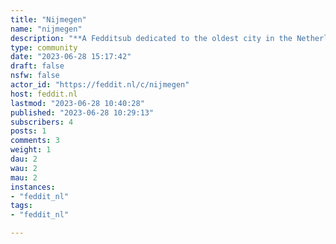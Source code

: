 ```yaml
---
title: "Nijmegen" 
name: "nijmegen"
description: "**A Fedditsub dedicated to the oldest city in the Netherlands.**"
type: community
date: "2023-06-28 15:17:42"
draft: false
nsfw: false
actor_id: "https://feddit.nl/c/nijmegen"
host: feddit.nl
lastmod: "2023-06-28 10:40:28"
published: "2023-06-28 10:29:13"
subscribers: 4
posts: 1
comments: 3
weight: 1
dau: 2
wau: 2
mau: 2
instances:
- "feddit_nl"
tags: 
- "feddit_nl"

---
```


